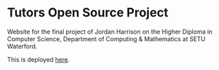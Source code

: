 # Tutors Open Source Project

Website for the final project of Jordan Harrison on the Higher Diploma in Computer Science, Department of Computing & Mathematics at SETU Waterford.

This is deployed [here](https://reader.tutors.dev/course/tutors-final-project).